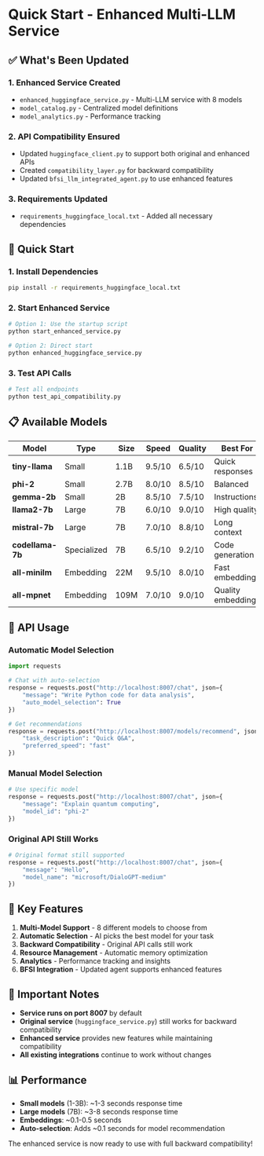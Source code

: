 # Quick Start - Enhanced Multi-LLM Service

## ✅ What's Been Updated

### 1. **Enhanced Service Created**
- `enhanced_huggingface_service.py` - Multi-LLM service with 8 models
- `model_catalog.py` - Centralized model definitions
- `model_analytics.py` - Performance tracking

### 2. **API Compatibility Ensured**
- Updated `huggingface_client.py` to support both original and enhanced APIs
- Created `compatibility_layer.py` for backward compatibility
- Updated `bfsi_llm_integrated_agent.py` to use enhanced features

### 3. **Requirements Updated**
- `requirements_huggingface_local.txt` - Added all necessary dependencies

## 🚀 Quick Start

### 1. Install Dependencies
```bash
pip install -r requirements_huggingface_local.txt
```

### 2. Start Enhanced Service
```bash
# Option 1: Use the startup script
python start_enhanced_service.py

# Option 2: Direct start
python enhanced_huggingface_service.py
```

### 3. Test API Calls
```bash
# Test all endpoints
python test_api_compatibility.py
```

## 📋 Available Models

| Model | Type | Size | Speed | Quality | Best For |
|-------|------|------|-------|---------|----------|
| **tiny-llama** | Small | 1.1B | 9.5/10 | 6.5/10 | Quick responses |
| **phi-2** | Small | 2.7B | 8.0/10 | 8.5/10 | Balanced |
| **gemma-2b** | Small | 2B | 8.5/10 | 7.5/10 | Instructions |
| **llama2-7b** | Large | 7B | 6.0/10 | 9.0/10 | High quality |
| **mistral-7b** | Large | 7B | 7.0/10 | 8.8/10 | Long context |
| **codellama-7b** | Specialized | 7B | 6.5/10 | 9.2/10 | Code generation |
| **all-minilm** | Embedding | 22M | 9.5/10 | 8.0/10 | Fast embeddings |
| **all-mpnet** | Embedding | 109M | 7.0/10 | 9.0/10 | Quality embeddings |

## 🔧 API Usage

### Automatic Model Selection
```python
import requests

# Chat with auto-selection
response = requests.post("http://localhost:8007/chat", json={
    "message": "Write Python code for data analysis",
    "auto_model_selection": True
})

# Get recommendations
response = requests.post("http://localhost:8007/models/recommend", json={
    "task_description": "Quick Q&A",
    "preferred_speed": "fast"
})
```

### Manual Model Selection
```python
# Use specific model
response = requests.post("http://localhost:8007/chat", json={
    "message": "Explain quantum computing",
    "model_id": "phi-2"
})
```

### Original API Still Works
```python
# Original format still supported
response = requests.post("http://localhost:8007/chat", json={
    "message": "Hello",
    "model_name": "microsoft/DialoGPT-medium"
})
```

## 🎯 Key Features

1. **Multi-Model Support** - 8 different models to choose from
2. **Automatic Selection** - AI picks the best model for your task
3. **Backward Compatibility** - Original API calls still work
4. **Resource Management** - Automatic memory optimization
5. **Analytics** - Performance tracking and insights
6. **BFSI Integration** - Updated agent supports enhanced features

## 🚨 Important Notes

- **Service runs on port 8007** by default
- **Original service** (`huggingface_service.py`) still works for backward compatibility
- **Enhanced service** provides new features while maintaining compatibility
- **All existing integrations** continue to work without changes

## 📊 Performance

- **Small models** (1-3B): ~1-3 seconds response time
- **Large models** (7B): ~3-8 seconds response time  
- **Embeddings**: ~0.1-0.5 seconds
- **Auto-selection**: Adds ~0.1 seconds for model recommendation

The enhanced service is now ready to use with full backward compatibility!
